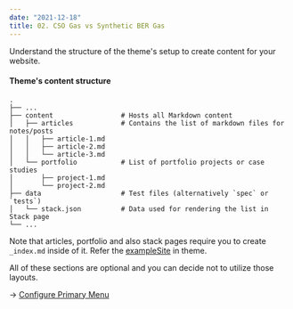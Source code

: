 ```yaml
---
date: "2021-12-18"
title: 02. CSO Gas vs Synthetic BER Gas
---
```


Understand the structure of the theme's setup to create content for your website.

#### Theme's content structure

```
.
├── ...
├── content                 # Hosts all Markdown content
│   ├── articles            # Contains the list of markdown files for notes/posts
│   │   ├── article-1.md
│   │   ├── article-2.md
│   │   └── article-3.md
│   └── portfolio           # List of portfolio projects or case studies
│       ├── project-1.md
│       └── project-2.md
├── data                    # Test files (alternatively `spec` or `tests`)
│   └── stack.json          # Data used for rendering the list in Stack page
└── ...
```

Note that articles, portfolio and also stack pages require you to create `_index.md` inside of it. Refer the [exampleSite](https://github.com/apvarun/digital-garden-hugo-theme/tree/main/exampleSite) in theme.

All of these sections are optional and you can decide not to utilize those layouts.

→ [Configure Primary Menu](/articles/primary-menu)
